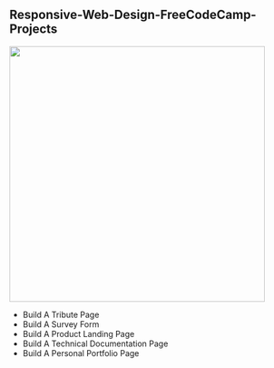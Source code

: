 ## Responsive-Web-Design-FreeCodeCamp-Projects 

<img src="https://pbs.twimg.com/media/Es-ivo8VcAIBlYA?format=png&name=large" weidth=500 height=450 >

- Build A Tribute Page
- Build A Survey Form 
- Build A Product Landing Page 
- Build A Technical Documentation Page
- Build A Personal Portfolio Page

